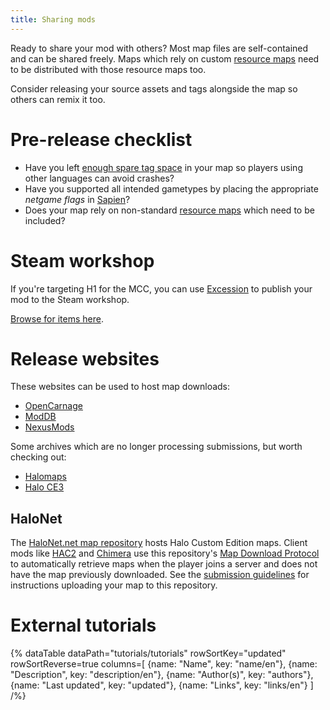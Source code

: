 ```yaml
---
title: Sharing mods
---
```

Ready to share your mod with others? Most map files are self-contained and can be shared freely. Maps which rely on custom [resource maps](~maps#resource-maps) need to be distributed with those resource maps too.

Consider releasing your source assets and tags alongside the map so others can remix it too.

# Pre-release checklist
* Have you left [enough spare tag space](~maps#limits) in your map so players using other languages can avoid crashes?
* Have you supported all intended gametypes by placing the appropriate _netgame flags_ in [Sapien](~h1-sapien)?
* Does your map rely on non-standard [resource maps](~maps#resource-maps) which need to be included?

# Steam workshop
If you're targeting H1 for the MCC, you can use [Excession](~) to publish your mod to the Steam workshop.

[Browse for items here](https://steamcommunity.com/workshop/browse/?appid=976730&browsesort=trend&section=readytouseitems).

# Release websites
These websites can be used to host map downloads:

* [OpenCarnage](https://opencarnage.net/)
* [ModDB](https://www.moddb.com/games/halo-combat-evolved/mods)
* [NexusMods](https://www.nexusmods.com/halo)

Some archives which are no longer processing submissions, but worth checking out:

* [Halomaps](https://halomaps.org/hce/)
* [Halo CE3](https://haloce3.com/)

## HaloNet
The [HaloNet.net map repository][halonet-repo] hosts Halo Custom Edition maps. Client mods like [HAC2](~) and [Chimera](~) use this repository's [Map Download Protocol][halonet-dl] to automatically retrieve maps when the player joins a server and does not have the map previously downloaded. See the [submission guidelines][halonet-submit] for instructions uploading your map to this repository.

[halonet-repo]: http://maps.halonet.net/maplist.php
[halonet-dl]: http://wiki.halonet.net/index.php/HaloNet_Map_Download_Protocol
[halonet-submit]: http://wiki.halonet.net/index.php/HaloNet_Halo_CE_and_PC_Map_repo

# External tutorials
{% dataTable
  dataPath="tutorials/tutorials"
  rowSortKey="updated"
  rowSortReverse=true
  columns=[
    {name: "Name", key: "name/en"},
    {name: "Description", key: "description/en"},
    {name: "Author(s)", key: "authors"},
    {name: "Last updated", key: "updated"},
    {name: "Links", key: "links/en"}
  ]
/%}
